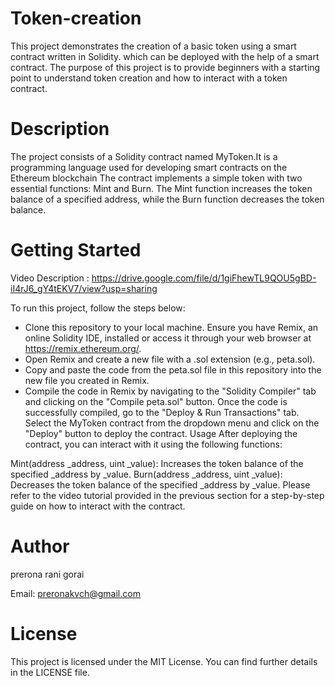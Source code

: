 
# Token-creation
This project demonstrates the creation of a basic token using a smart contract written in Solidity. which can be deployed with the help of a smart contract. The purpose of this project is to provide beginners with a starting point to understand token creation and how to interact with a token contract.

# Description
The project consists of a Solidity contract named MyToken.It is a programming language used for developing smart contracts on the Ethereum blockchain
The contract implements a simple token with two essential functions: Mint and Burn. The Mint function increases the token balance of a specified address, while the Burn function decreases the token balance.

# Getting Started
Video Description : https://drive.google.com/file/d/1giFhewTL9QOU5gBD-iI4rJ6_gY4tEKV7/view?usp=sharing

To run this project, follow the steps below:

* Clone this repository to your local machine.
Ensure you have Remix, an online Solidity IDE, installed or access it through your web browser at https://remix.ethereum.org/.
* Open Remix and create a new file with a .sol extension (e.g., peta.sol).
* Copy and paste the code from the peta.sol file in this repository into the new file you created in Remix.
* Compile the code in Remix by navigating to the "Solidity Compiler" tab and clicking on the "Compile peta.sol" button.
Once the code is successfully compiled, go to the "Deploy & Run Transactions" tab.
Select the MyToken contract from the dropdown menu and click on the "Deploy" button to deploy the contract.
Usage
After deploying the contract, you can interact with it using the following functions:

Mint(address _address, uint _value): Increases the token balance of the specified _address by _value.
Burn(address _address, uint _value): Decreases the token balance of the specified _address by _value.
Please refer to the video tutorial provided in the previous section for a step-by-step guide on how to interact with the contract.

# Author
prerona rani gorai

Email: preronakvch@gmail.com

# License
This project is licensed under the MIT License. You can find further details in the LICENSE file.

